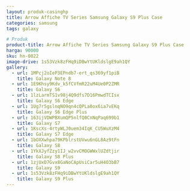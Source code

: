 ```yaml
---
layout: produk-casinghp
title: Arrow Affiche TV Series Samsung Galaxy S9 Plus Case
categories: samsung
tags: galaxy

# Produk
product-title: Arrow Affiche TV Series Samsung Galaxy S9 Plus Case
harga: 90000
sku: hn-0022
image-drive: 1s53Vzk8zFHq9iDBwYtUKldslgE9ah1QY
gallery:
  - url: 1MPcj2oIeP3EPndb7-ert_qs369yf1piB
    title: Galaxy Note 8
  - url: 1E9Khsy9Kdv_k5fCVfmR22uM4Ue0P2ZMR
    title: Galaxy S6
  - url: 1lzLarmTS1v98j4Q9dfs7D16PmwdTCIsx
    title: Galaxy S6 Edge
  - url: 1Ug7r5gslnqNO9qn4cQPLa0ox6ia7vEKq
    title: Galaxy S6 Edge Plus
  - url: 163ijVDWPBXumQP5nlfQ0CnNqPaq699b1
    title: Galaxy S7
  - url: 1KscXs-4rtyWLJ0uem34IqK_CU5WuXzM4
    title: Galaxy S7 Edge
  - url: 1bOXXwhpa79KPblrstUVwu6nGL8Az9tFn
    title: Galaxy S8
  - url: 1YkXJyfZzy1IJ_w2vvCMOGWWxlUZdtjir
    title: Galaxy S8 Plus
  - url: 1zjUxD7Gvx8GaNoCApUsiCar5uH4O3bB7
    title: Galaxy S9
  - url: 1s53Vzk8zFHq9iDBwYtUKldslgE9ah1QY
    title: Galaxy S9 Plus
---
```

